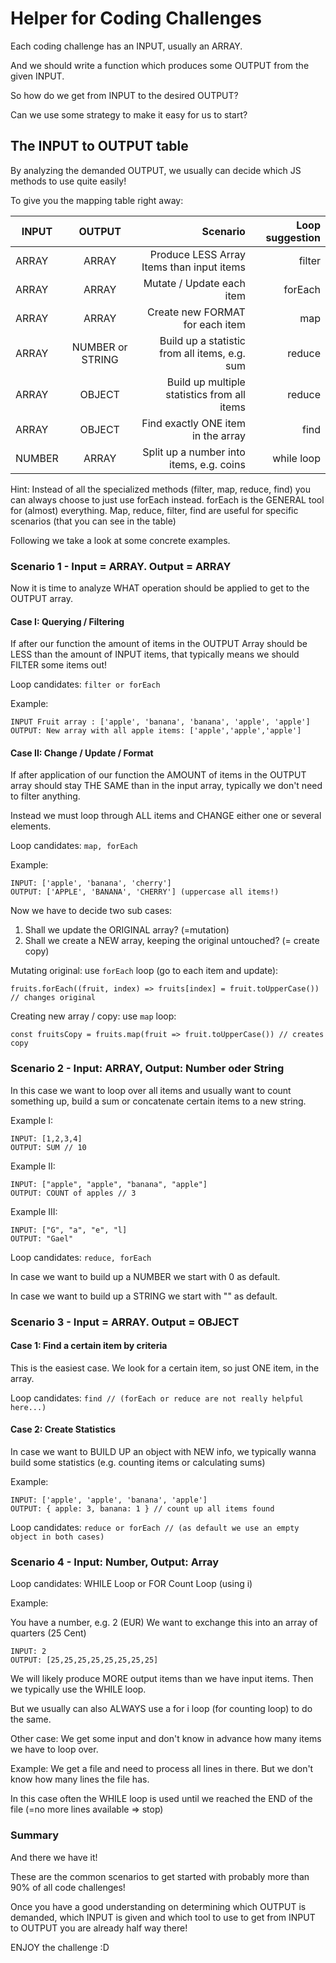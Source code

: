 # Helper for Coding Challenges

Each coding challenge has an INPUT, usually an ARRAY.

And we should write a function which produces some OUTPUT from the given INPUT.

So how do we get from INPUT to the desired OUTPUT? 

Can we use some strategy to make it easy for us to start?

## The INPUT to OUTPUT table

By analyzing the demanded OUTPUT, we usually can decide which JS methods to use quite easily!

To give you the mapping table right away:

| INPUT  |      OUTPUT      |  Scenario                                     | Loop suggestion |
|--------|:----------------:|----------------------------------------------:|----------------:|
| ARRAY  | ARRAY            | Produce LESS Array Items than input items     | filter          |
| ARRAY  | ARRAY            | Mutate / Update each item                     | forEach         |
| ARRAY  | ARRAY            | Create new FORMAT for each item               | map             |
| ARRAY  | NUMBER or STRING | Build up a statistic from all items, e.g. sum | reduce          |
| ARRAY  | OBJECT           | Build up multiple statistics from all items   | reduce          |
| ARRAY  | OBJECT           | Find exactly ONE item in the array            | find            |
| NUMBER | ARRAY            | Split up a number into items, e.g. coins      | while loop      |

Hint: Instead of all the specialized methods (filter, map, reduce, find) you can always choose to just use forEach instead.
forEach is the GENERAL tool for (almost) everything. Map, reduce, filter, find are useful for specific scenarios (that you can see in the table)

Following we take a look at some concrete examples.

### Scenario 1 - Input = ARRAY. Output = ARRAY

Now it is time to analyze WHAT operation should be applied to get to the OUTPUT array.

#### Case I: Querying / Filtering

If after our function the amount of items in the OUTPUT Array should be LESS than the amount of INPUT items, that typically means we should FILTER some items out!  

Loop candidates: `filter or forEach`

Example: 

```
INPUT Fruit array : ['apple', 'banana', 'banana', 'apple', 'apple']
OUTPUT: New array with all apple items: ['apple','apple','apple']
```

#### Case II: Change / Update / Format

If after application of our function the AMOUNT of items in the OUTPUT array should stay THE SAME than in the input array, typically we don't need to filter anything.

Instead we must loop through ALL items and CHANGE either one or several elements.

Loop candidates: `map, forEach`

Example:

```
INPUT: ['apple', 'banana', 'cherry']
OUTPUT: ['APPLE', 'BANANA', 'CHERRY'] (uppercase all items!)
```

Now we have to decide two sub cases:
1) Shall we update the ORIGINAL array? (=mutation)
2) Shall we create a NEW array, keeping the original untouched? (= create copy)

Mutating original: use `forEach` loop (go to each item and update):

`fruits.forEach((fruit, index) => fruits[index] = fruit.toUpperCase()) // changes original`

Creating new array / copy: use `map` loop:

`const fruitsCopy = fruits.map(fruit => fruit.toUpperCase()) // creates copy`


### Scenario 2 - Input: ARRAY, Output: Number oder String 

In this case we want to loop over all items and usually want to count something up, build a sum or concatenate certain items to a new string.

Example I: 
```
INPUT: [1,2,3,4]
OUTPUT: SUM // 10
```

Example II:
```
INPUT: ["apple", "apple", "banana", "apple"]
OUTPUT: COUNT of apples // 3
```

Example III:
```
INPUT: ["G", "a", "e", "l]
OUTPUT: "Gael"
```

Loop candidates: `reduce, forEach`

In case we want to build up a NUMBER we start with 0 as default.

In case we want to build up a STRING we start with "" as default.

### Scenario 3 - Input = ARRAY. Output = OBJECT

#### Case 1: Find a certain item by criteria

This is the easiest case. We look for a certain item, so just ONE item, in the array.

Loop candidates: `find // (forEach or reduce are not really helpful here...)`

#### Case 2: Create Statistics

In case we want to BUILD UP an object with NEW info, we typically wanna build some statistics (e.g. counting items or calculating sums)

Example: 

```
INPUT: ['apple', 'apple', 'banana', 'apple']
OUTPUT: { apple: 3, banana: 1 } // count up all items found 
```

Loop candidates: `reduce or forEach // (as default we use an empty object in both cases)`


### Scenario 4 - Input: Number, Output: Array 

Loop candidates: WHILE Loop or FOR Count Loop (using i)

Example: 

You have a number, e.g. 2 (EUR)
We want to exchange this into an array of quarters (25 Cent)

```
INPUT: 2
OUTPUT: [25,25,25,25,25,25,25,25]
```

We will likely produce MORE output items than we have input items. Then we typically use the WHILE loop.

But we usually can also ALWAYS use a for i loop (for counting loop) to do the same.

Other case: We get some input and don't know in advance how many items we have to loop over.

Example: 
We get a file and need to process all lines in there. But we don't know how many lines the file has. 

In this case often the WHILE loop is used until we reached the END of the file (=no more lines available => stop)

### Summary 

And there we have it!

These are the common scenarios to get started with probably more than 90% of all code challenges!

Once you have a good understanding on determining which OUTPUT is demanded, which INPUT is given and which tool to use to get from INPUT to OUTPUT you are already half way there!

ENJOY the challenge :D
